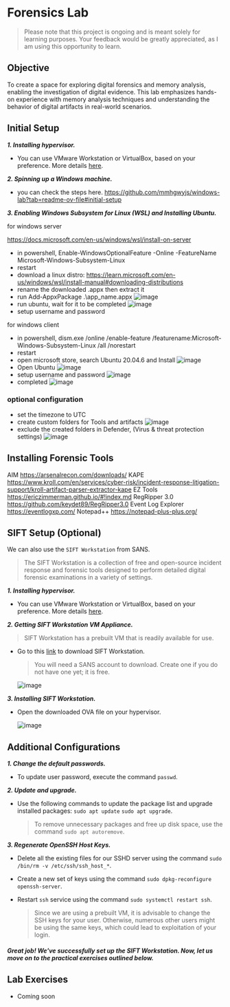 # Forensics Lab

> Please note that this project is ongoing and is meant solely for learning purposes. Your feedback would be greatly appreciated, as I am using this opportunity to learn.

## Objective

To create a space for exploring digital forensics and memory analysis, enabling the investigation of digital evidence. This lab emphasizes hands-on experience with memory analysis techniques and understanding the behavior of digital artifacts in real-world scenarios.

## Initial Setup

***1. Installing hypervisor.***
   
- You can use VMware Workstation or VirtualBox, based on your preference. More details [here](https://github.com/mmhgwyjs/homelab?tab=readme-ov-file#hypervisor).

***2. Spinning up a Windows machine.***

- you can check the steps here. https://github.com/mmhgwyjs/windows-lab?tab=readme-ov-file#initial-setup

***3. Enabling Windows Subsystem for Linux (WSL) and Installing Ubuntu.***

for windows server

https://docs.microsoft.com/en-us/windows/wsl/install-on-server

- in powershell, Enable-WindowsOptionalFeature -Online -FeatureName Microsoft-Windows-Subsystem-Linux
- restart
- download a linux distro: https://learn.microsoft.com/en-us/windows/wsl/install-manual#downloading-distributions
- rename the downloaded .appx then extract it
- run Add-AppxPackage .\app_name.appx
  ![image](https://github.com/user-attachments/assets/4b07aaff-59f3-49d0-bb25-ef2d635077f5)
- run ubuntu, wait for it to be completed
  ![image](https://github.com/user-attachments/assets/245d2e43-02b1-4f60-9e3f-a9e155ec08f7)
- setup username and password

for windows client

- in powershell, dism.exe /online /enable-feature /featurename:Microsoft-Windows-Subsystem-Linux /all /norestart
- restart
- open microsoft store, search Ubuntu 20.04.6 and Install
  ![image](https://github.com/user-attachments/assets/3b1b59f3-936b-460e-9036-0cad422d34d4)
- Open Ubuntu
  ![image](https://github.com/user-attachments/assets/90390394-1134-4d51-ac4c-69751b29cd5f)
- setup username and password
  ![image](https://github.com/user-attachments/assets/254cfeba-1d2a-470d-87a8-73d2cc5a6841)
- completed
  ![image](https://github.com/user-attachments/assets/53ddfc0c-3cd3-41b3-9295-5756e3f8d38c)

### optional configuration

- set the timezone to UTC
- create custom folders for Tools and artifacts
  ![image](https://github.com/user-attachments/assets/31f6160b-f8eb-442f-9093-08f69f0862c8)
- exclude the created folders in Defender, (Virus & threat protection settings)
  ![image](https://github.com/user-attachments/assets/09f0f6e0-2b5a-48a2-bfb0-a99783f76348)

## Installing Forensic Tools

AIM https://arsenalrecon.com/downloads/
KAPE https://www.kroll.com/en/services/cyber-risk/incident-response-litigation-support/kroll-artifact-parser-extractor-kape
EZ Tools https://ericzimmerman.github.io/#!index.md
RegRipper 3.0 https://github.com/keydet89/RegRipper3.0
Event Log Explorer https://eventlogxp.com/
Notepad++ https://notepad-plus-plus.org/

## SIFT Setup (Optional)

We can also use the `SIFT Workstation` from SANS.

> The SIFT Workstation is a collection of free and open-source incident response and forensic tools designed to perform detailed digital forensic examinations in a variety of settings. 

***1. Installing hypervisor.***
   
- You can use VMware Workstation or VirtualBox, based on your preference. More details [here](https://github.com/mmhgwyjs/homelab?tab=readme-ov-file#hypervisor).

***2. Getting SIFT Workstation VM Appliance.***
   
> SIFT Workstation has a prebuilt VM that is readily available for use.

- Go to this [link](https://www.sans.org/tools/sift-workstation/) to download SIFT Workstation.

  > You will need a SANS account to download. Create one if you do not have one yet; it is free.
  
  ![image](https://github.com/user-attachments/assets/8054fb38-024c-4bd1-bb41-4d9a698edc6c)

***3. Installing SIFT Workstation.***

- Open the downloaded OVA file on your hypervisor.

  ![image](https://github.com/user-attachments/assets/487c9a20-aac3-4564-9ce4-999467b4185c)

## Additional Configurations 

***1. Change the default passwords.***

- To update user password, execute the command `passwd`.

***2. Update and upgrade.***

- Use the following commands to update the package list and upgrade installed packages: `sudo apt update` `sudo apt upgrade`.

  > To remove unnecessary packages and free up disk space, use the command `sudo apt autoremove`.
  
***3. Regenerate OpenSSH Host Keys.***

- Delete all the existing files for our SSHD server using the command `sudo /bin/rm -v /etc/ssh/ssh_host_*`.

- Create a new set of keys using the command `sudo dpkg-reconfigure openssh-server`.

- Restart `ssh` service using the command `sudo systemctl restart ssh`.
  
  > Since we are using a prebuilt VM, it is advisable to change the SSH keys for your user. Otherwise, numerous other users might be using the same keys, which could lead to exploitation of your login.

#### ***Great job! We've successfully set up the SIFT Workstation. Now, let us move on to the practical exercises outlined below.***

## Lab Exercises

- Coming soon
